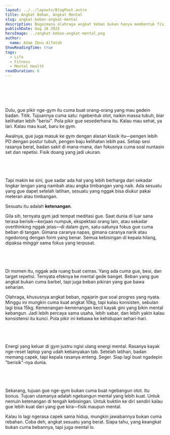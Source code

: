 ```yaml
---
layout: ../../layouts/BlogPost.astro
title: Angkat Beban, Angkat Mental
slug: angkat-beban-angkat-mental
description: Bagaimana olahraga angkat beban bukan hanya membentuk fisik, tapi juga memperkuat mental dan memberikan ketenangan di tengah hiruk pikuk hidup.
publishDate: Aug 18 2025
heroImage: ../angkat-beban-angkat-mental.png
author:
  name: Adam Ibnu Alfatah
ShowReadingTime: true
tags:
  - Life
  - Fitness
  - Mental Health
readDuration: 6
---
```


<h1 style="color:white;">Angkat Beban, Angkat Mental</h1>

Dulu, gue pikir nge-gym itu cuma buat orang-orang yang mau gedein badan. Titik. Tujuannya cuma satu: ngebentuk otot, naikin massa tubuh, biar kelihatan lebih "berisi". Pola pikir gue sesederhana itu. Kalau mau sehat, ya lari. Kalau mau kuat, baru ke gym.

Awalnya, gue juga masuk ke gym dengan alasan klasik itu—pengen lebih PD dengan postur tubuh, pengen baju kelihatan lebih pas. Setiap sesi rasanya berat, badan sakit di mana-mana, dan fokusnya cuma soal nuntasin set dan repetisi. Fisik doang yang jadi ukuran.

<h2 style="color:white;">Lebih dari Sekadar Fisik</h2>

Tapi makin ke sini, gue sadar ada hal yang lebih berharga dari sekadar lingkar lengan yang nambah atau angka timbangan yang naik. Ada sesuatu yang gue dapet setelah latihan, sesuatu yang nggak bisa diukur pakai meteran atau timbangan.

Sesuatu itu adalah **ketenangan**.

Gila sih, ternyata gym jadi tempat meditasi gue. Saat dunia di luar sana terasa berisik—kerjaan numpuk, ekspektasi orang lain, atau sekadar overthinking nggak jelas—di dalam gym, satu-satunya fokus gue cuma beban di tangan. Gimana caranya napas, gimana caranya narik atau ngedorong dengan form yang benar. Semua kebisingan di kepala hilang, dipaksa minggir sama fokus yang terpusat.

<h2 style="color:white;">Beban Fisik, Beban Pikiran</h2>

Di momen itu, nggak ada ruang buat cemas. Yang ada cuma gue, besi, dan target repetisi. Ternyata efeknya ke mental gede banget. Beban yang gue angkat bukan cuma barbel, tapi juga beban pikiran yang gue bawa seharian.

Olahraga, khususnya angkat beban, ngajarin gue soal progres yang nyata. Minggu ini mungkin cuma kuat angkat 10kg, tapi kalau konsisten, sebulan lagi bisa 15kg. Kemenangan-kemenangan kecil kayak gini yang bikin mental kebangun. Jadi lebih percaya sama usaha, lebih sabar, dan lebih yakin kalau konsistensi itu kunci. Pola pikir ini kebawa ke kehidupan sehari-hari.

<h2 style="color:white;">Nge-reset Pikiran</h2>

Energi yang keluar di gym justru ngisi ulang energi mental. Rasanya kayak nge-reset laptop yang udah kebanyakan tab. Setelah latihan, badan memang capek, tapi kepala rasanya enteng. Seger. Siap lagi buat ngadepin "berisik"-nya dunia.

<h2 style="color:white;">Bonus Fisik, Tujuan Mental</h2>

Sekarang, tujuan gue nge-gym bukan cuma buat ngebangun otot. Itu bonus. Tujuan utamanya adalah ngebangun mental yang lebih kuat. Untuk nemuin ketenangan di tengah kebisingan. Untuk buktiin ke diri sendiri kalau gue lebih kuat dari yang gue kira—fisik maupun mental.

Kalau lo lagi ngerasa capek sama hidup, mungkin jawabannya bukan cuma rebahan. Coba deh, angkat sesuatu yang berat. Siapa tahu, yang keangkat bukan cuma bebannya, tapi juga mental lo.